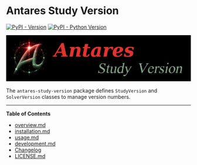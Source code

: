 # Antares Study Version

[![PyPI - Version](https://img.shields.io/pypi/v/antares-study-version.svg)](https://pypi.org/project/antares-study-version)
[![PyPI - Python Version](https://img.shields.io/pypi/pyversions/antares-study-version.svg)](https://pypi.org/project/antares-study-version)

![antares-study-version-title](docs/assets/antares-study-version-title.jpeg)

The `antares-study-version` package defines `StudyVersion` and `SolverVersion` classes to manage version numbers.

-----

**Table of Contents**

- [overview.md](docs/overview.md)
- [installation.md](docs/installation.md)
- [usage.md](docs/usage.md)
- [development.md](docs/development.md)
- [Changelog](docs/CHANGELOG.md)
- [LICENSE.md](LICENSE.md)

